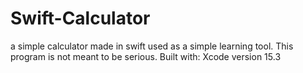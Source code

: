 # Swift-Calculator
a simple calculator made in swift used as a simple learning tool.
This program is not meant to be serious. 
Built with: Xcode version 15.3
